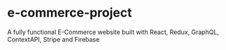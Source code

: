 # e-commerce-project
A fully functional E-Commerce website built with React, Redux, GraphQL, ContextAPI, Stripe and Firebase
